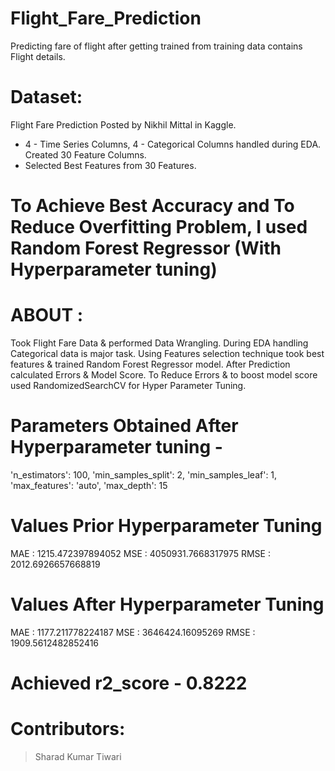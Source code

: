 # Flight_Fare_Prediction

Predicting fare of flight after getting trained from training data contains Flight details.

# Dataset:
Flight Fare Prediction Posted by Nikhil Mittal in Kaggle.
* 4 - Time Series Columns, 4 - Categorical Columns handled during EDA. Created 30 Feature Columns.
* Selected Best Features from 30 Features.
# To Achieve Best Accuracy and To Reduce Overfitting Problem, I used  Random Forest Regressor (With Hyperparameter tuning)

# ABOUT :
Took Flight Fare Data & performed Data Wrangling. During EDA handling Categorical data is major task. Using Features selection technique took best features & 
trained Random Forest Regressor model. After Prediction calculated Errors & Model Score. To Reduce Errors & to boost model score used RandomizedSearchCV for 
Hyper Parameter Tuning. 

# Parameters Obtained After Hyperparameter tuning - 
 'n_estimators': 100,
 'min_samples_split': 2,
 'min_samples_leaf': 1,
 'max_features': 'auto',
 'max_depth': 15
 
 # Values Prior Hyperparameter Tuning
  MAE :  1215.472397894052
  MSE :  4050931.7668317975 
  RMSE :  2012.6926657668819
  
# Values After Hyperparameter Tuning
  MAE :  1177.211778224187
  MSE :  3646424.16095269
  RMSE :  1909.5612482852416
  
# Achieved    r2_score -   0.8222

# Contributors:
> Sharad Kumar Tiwari
